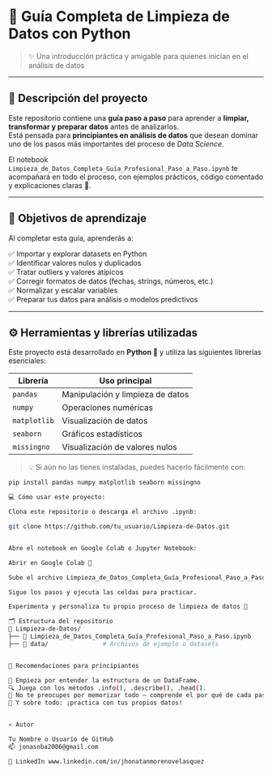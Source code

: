 # 🧹 Guía Completa de Limpieza de Datos con Python  
> ✨ Una introducción práctica y amigable para quienes inician en el análisis de datos

---

## 📘 Descripción del proyecto

Este repositorio contiene una **guía paso a paso** para aprender a **limpiar, transformar y preparar datos** antes de analizarlos.  
Está pensada para **principiantes en análisis de datos** que desean dominar uno de los pasos más importantes del proceso de *Data Science*.

El notebook `Limpieza_de_Datos_Completa_Guía_Profesional_Paso_a_Paso.ipynb` te acompañará en todo el proceso, con ejemplos prácticos, código comentado y explicaciones claras 🧠.

---

## 🎯 Objetivos de aprendizaje

Al completar esta guía, aprenderás a:

✅ Importar y explorar datasets en Python  
✅ Identificar valores nulos y duplicados  
✅ Tratar outliers y valores atípicos  
✅ Corregir formatos de datos (fechas, strings, números, etc.)  
✅ Normalizar y escalar variables  
✅ Preparar tus datos para análisis o modelos predictivos  

---

## ⚙️ Herramientas y librerías utilizadas

Este proyecto está desarrollado en **Python 🐍** y utiliza las siguientes librerías esenciales:

| Librería | Uso principal |
|-----------|----------------|
| `pandas` | Manipulación y limpieza de datos |
| `numpy` | Operaciones numéricas |
| `matplotlib` | Visualización de datos |
| `seaborn` | Gráficos estadísticos |
| `missingno` | Visualización de valores nulos |

> 💡 Si aún no las tienes instaladas, puedes hacerlo fácilmente con:
```bash
pip install pandas numpy matplotlib seaborn missingno

💻 Cómo usar este proyecto:

Clona este repositorio o descarga el archivo .ipynb:

git clone https://github.com/tu_usuario/Limpieza-de-Datos.git


Abre el notebook en Google Colab o Jupyter Notebook:

Abrir en Google Colab 🚀

Sube el archivo Limpieza_de_Datos_Completa_Guía_Profesional_Paso_a_Paso.ipynb

Sigue los pasos y ejecuta las celdas para practicar.

Experimenta y personaliza tu propio proceso de limpieza de datos 🧠

🗂️ Estructura del repositorio
📂 Limpieza-de-Datos/
├── 📘 Limpieza_de_Datos_Completa_Guía_Profesional_Paso_a_Paso.ipynb
├── 📁 data/               # Archivos de ejemplo o datasets


🌱 Recomendaciones para principiantes

🌟 Empieza por entender la estructura de un DataFrame.
🔍 Juega con los métodos .info(), .describe(), .head().
🧮 No te preocupes por memorizar todo — comprende el por qué de cada paso.
💬 Y sobre todo: ¡practica con tus propios datos!


✍️ Autor

Tu Nombre o Usuario de GitHub
📫 jonasnba2006@gmail.com

💼 LinkedIn www.linkedin.com/in/jhonatanmorenovelasquez
